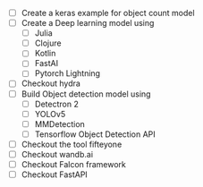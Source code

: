 - [ ] Create a keras example for object count model
- [ ] Create a Deep learning model using
	- [ ] Julia
	- [ ] Clojure
	- [ ] Kotlin
	- [ ] FastAI
	- [ ] Pytorch Lightning
- [ ] Checkout hydra
- [ ] Build Object detection model using 
	- [ ] Detectron 2
	- [ ] YOLOv5
	- [ ] MMDetection
	- [ ] Tensorflow Object Detection API
- [ ] Checkout the tool fifteyone
- [ ] Checkout wandb.ai
- [ ] Checkout Falcon framework
- [ ] Checkout FastAPI